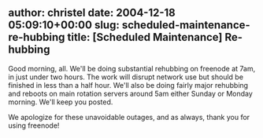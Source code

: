 author: christel
date: 2004-12-18 05:09:10+00:00
slug: scheduled-maintenance-re-hubbing
title: [Scheduled Maintenance] Re-hubbing
---
Good morning, all. We'll be doing substantial rehubbing on freenode at 7am, in just under two hours. The work will disrupt network use but should be finished in less than a half hour.  We'll also be doing fairly major rehubbing and reboots on main rotation servers around 5am either Sunday or Monday morning.  We'll keep you posted.

We apologize for these unavoidable outages, and as always, thank you for using freenode!
